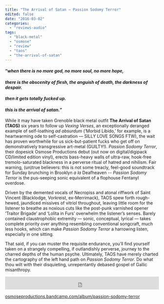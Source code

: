 ```yaml
---
title: "The Arrival of Satan – Passion Sodomy Terror"
edited: false
date: "2016-03-02"
categories:
  - "reviews-audio"
tags:
  - "black-metal"
  - "osmose"
  - "review"
  - "taos"
  - "the-arrival-of-satan"
---
```


#### “_when there is no more god, no more soul, no more hope,_

#### _there is the obscenity of flesh, the anguish of death, the darkness of despair._

#### _then it gets totally fucked up._

#### _this is the arrival of satan._”

While it may have taken Grenoble black metal outfit **The Arrival of Satan (TAOS)** six years to follow up _Vexing Verses_, an exceptionally deranged example of self-loathing _ad absurdum_ (‘Morbid Libido,’ for example, is a heartwarming ode to self-castration — SILLY LOVE SONGS FTW), the wait has proven worthwhile for us sick-but-patient fucks who get off on demonstratively transgressive art-metal (GUILTY!). _Passion Sodomy Terror_, their dopesick Osmose Productions debut (out now on digital/digipack CD/limited edition vinyl), erects bass-heavy walls of ultra-raw, hook-free tremolo-saturated blackness in a perverse ritual of hatred and nihilism. Fair warning, (un)true believers: this is not some treacly, feel-good soundtrack for Sunday brunching in Brooklyn _a la_ Deafheaven -- _Passion Sodomy Terror_ is the pus-seeping sonic equivalent of a flophouse Fentanyl overdose.

Driven by the demented vocals of Necropiss and atonal riffwork of Saint Vincent (Blacklodge, Vorkreist, ex-Merrimack), TAOS spew forth rough-hewed, jaundiced missives of vitriol throughout, leaving little room for the listener to breathe as noxious cuts like the post-punk varnished opener ‘Traitor Brigade’ and ‘Lolita in Furs’ overwhelm the listener’s senses. Barely contained claustrophobic extremity — sonic, conceptual, lyrical — takes complete priority over anything resembling conventional songcraft, much less hooks, which can make _Passion Sodomy Terror_ a harrowing listen, especially in one sitting.

That said, if you can muster the requisite endurance, you’ll find yourself taken on a strangely compelling, if outlandishly perverse, journey to the charred depths of the human psyche. Ultimately, TAOS have merely charted the cartography of the left hand path on _Passion Sodomy Terror_. Do what thou wilt with their disquieting, unrepentantly debased gospel of Gallic misanthropy.

<iframe style="border: 0; width: 100%; height: 42px;" src="https://bandcamp.com/EmbeddedPlayer/album=2442837378/size=small/bgcol=ffffff/linkcol=0687f5/transparent=true/" width="300" height="150" seamless=""><a href="http://osmoseproductions.bandcamp.com/album/passion-sodomy-terror">Passion Sodomy Terror by THE ARRIVAL OF SATAN</a></iframe>

[osmoseproductions.bandcamp.com/album/passion-sodomy-terror](https://osmoseproductions.bandcamp.com/album/passion-sodomy-terror)
